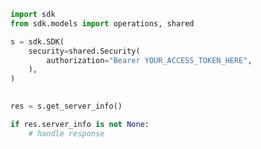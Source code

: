 <!-- Start SDK Example Usage -->
```python
import sdk
from sdk.models import operations, shared

s = sdk.SDK(
    security=shared.Security(
        authorization="Bearer YOUR_ACCESS_TOKEN_HERE",
    ),
)

    
res = s.get_server_info()

if res.server_info is not None:
    # handle response
```
<!-- End SDK Example Usage -->